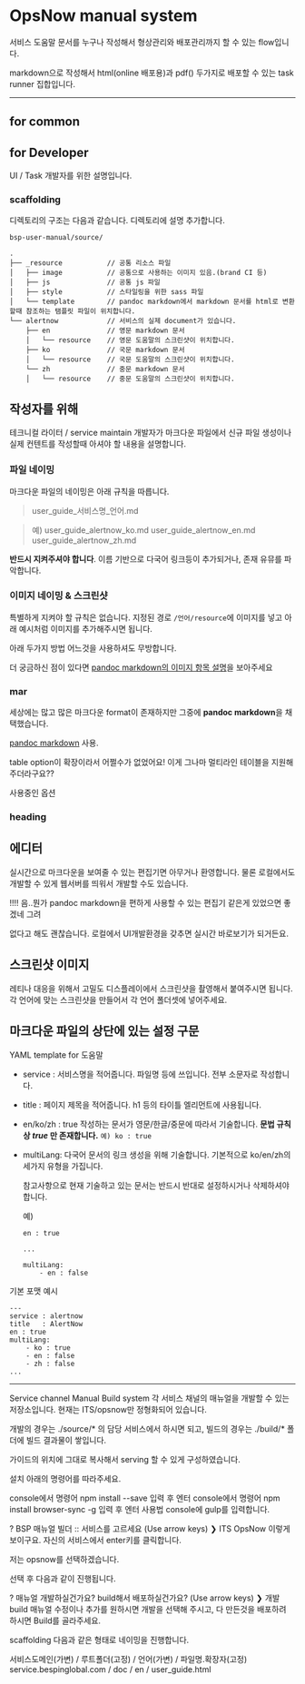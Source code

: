 # OpsNow manual system

서비스 도움말 문서를 누구나 작성해서 형상관리와 배포관리까지 할 수 있는 flow입니다. 

markdown으로 작성해서 html(online 배포용)과 pdf() 두가지로 배포할 수 있는 task runner 집합입니다.



--------------------------------------------------------------------------------


## for common

## for Developer

UI / Task 개발자를 위한 설명입니다.

### scaffolding

디렉토리의 구조는 다음과 같습니다. 디렉토리에 설명 추가합니다.

`bsp-user-manual/source/`

```
.
├── _resource           // 공통 리소스 파일
│   ├── image           // 공통으로 사용하는 이미지 있음.(brand CI 등)
│   ├── js              // 공통 js 파일
│   ├── style           // 스타일링을 위한 sass 파일
│   └── template        // pandoc markdown에서 markdown 문서를 html로 변환할때 참조하는 탬플릿 파일이 위치합니다.
└── alertnow            // 서비스의 실제 document가 있습니다.
    ├── en              // 영문 markdown 문서
    │   └── resource    // 영문 도움말의 스크린샷이 위치합니다.
    ├── ko              // 국문 markdown 문서
    │   └── resource    // 국문 도움말의 스크린샷이 위치합니다.
    └── zh              // 중문 markdown 문서
    │   └── resource    // 중문 도움말의 스크린샷이 위치합니다.
```





## 작성자를 위해

테크니컬 라이터 / service maintain 개발자가 마크다운 파일에서 신규 파일 생성이나 실제 컨텐트를 작성할때 아셔야 할 내용을 설명합니다.

### 파일 네이밍

마크다운 파일의 네이밍은 아래 규칙을 따릅니다.

> user_guide\_서비스명\_언어.md

> 예)
> user_guide_alertnow_ko.md
> user_guide_alertnow_en.md
> user_guide_alertnow_zh.md

**반드시 지켜주셔야 합니다**. 이름 기반으로 다국어 링크등이 추가되거나, 존재 유뮤를 파악합니다.

### 이미지 네이밍 & 스크린샷
특별하게 지켜야 할 규칙은 없습니다.
지정된 경로 `/언어/resource`에 이미지를 넣고 아래 예시처럼 이미지를 추가해주시면 됩니다.

아래 두가지 방법 어느것을 사용하셔도 무방합니다.


더 궁금하신 점이 있다면 [pandoc markdown의 이미지 항목 설명][pandoc#image]을 보아주세요




[pandoc#image]: https://pandoc.org/MANUAL.html#images


### mar
세상에는 많고 많은 마크다운 format이 존재하지만 그중에 **pandoc markdown**을 채택했습니다.


[pandoc markdown][pandoc_link] 사용.

table option이 확장이라서 어쩔수가 없었어요! 이게 그나마 멀티라인 테이블을 지원해 주더라구요??

사용중인 옵션


### heading




## 에디터
실시간으로 마크다운을 보여줄 수 있는 편집기면 아무거나 환영합니다.
물론 로컬에서도 개발할 수 있게 웹서버를 띄워서 개발할 수도 있습니다.

!!!! 음..뭔가 pandoc markdown을 편하게 사용할 수 있는 편집기 같은게 있었으면 좋겠네 그려

없다고 해도 괜찮습니다. 로컬에서 UI개발환경을 갖추면 실시간 바로보기가 되거든요.


## 스크린샷 이미지
레티나 대응을 위해서 고밀도 디스플레이에서 스크린샷을 촬영해서 붙여주시면 됩니다.
각 언어에 맞는 스크린샷을 만들어서 각 언어 폴더셋에 넣어주세요.




## 마크다운 파일의 상단에 있는  설정 구문
 YAML template for 도움말

-   service : 
    서비스명을 적어줍니다. 파일명 등에 쓰입니다. 전부 소문자로 작성합니다.

-   title   : 
    페이지 제목을 적어줍니다. h1 등의 타이틀 엘리먼트에 사용됩니다.

-   en/ko/zh : true
    작성하는 문서가 영문/한글/중문에 따라서 기술합니다.
    **문법 규칙상 *true* 만 존재합니다.**
    `예) ko : true`

-   multiLang:
    다국어 문서의 링크 생성을 위해 기술합니다.
    기본적으로 ko/en/zh의 세가지 유형을 가집니다.

    참고사항으로 현재 기술하고 있는 문서는 반드시 반대로 설정하시거나 삭제하셔야 합니다.

    예) 
    ```
    en : true

    ...

    multiLang:
        - en : false
    ```


기본 포맷 예시



```
---
service : alertnow
title   : AlertNow
en : true
multiLang: 
    - ko : true
    - en : false
    - zh : false
...
```







--------------------------------------------------------------------------------


[pandoc_link]: https://pandoc.org/MANUAL.html





























Service channel Manual Build system
각 서비스 채널의 매뉴얼을 개발할 수 있는 저장소입니다. 현재는 ITS/opsnow만 정형화되어 있습니다.

개발의 경우는 ./source/* 의 담당 서비스에서 하시면 되고, 빌드의 경우는 ./build/* 폴더에 빌드 결과물이 쌓입니다.

가이드의 위치에 그대로 복사해서 serving 할 수 있게 구성하였습니다.

설치
아래의 명령어를 따라주세요.

console에서 명령어 npm install --save 입력 후 엔터
console에서 명령어 npm install browser-sync -g 입력 후 엔터
사용법
console에 gulp를 입력합니다.

? BSP 매뉴얼 빌더 :: 서비스를 고르세요 (Use arrow keys)
❯ ITS
  OpsNow
이렇게 보이구요. 자신의 서비스에서 enter키를 클릭합니다.

저는 opsnow를 선택하겠습니다.

선택 후 다음과 같이 진행됩니다.

? 매뉴얼 개발하실건가요? build해서 배포하실건가요? (Use arrow keys)
❯ 개발
  build
매뉴얼 수정이나 추가를 원하시면 개발을 선택해 주시고, 다 만든것을 배포하려 하시면 Build를 골라주세요.

scaffolding
다음과 같은 형태로 네이밍을 진행합니다.

서비스도메인(가변) / 루트폴더(고정) / 언어(가변) / 파일명.확장자(고정)
service.bespinglobal.com / doc / en / user_guide.html













